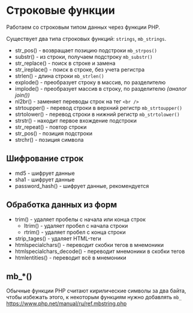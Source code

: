 # Строковые функции
Работаем со строковым типом данных через функции PHP.

Существует два типа строковых функций: `strings`, `mb_strings`.

- str_pos() - возвращает позицию подстроки `mb_strpos()`
- substr() - из строки, получаем подстроку `mb_substr()`
- str_replace() - поиск в строке и замена
- str_ireplace() - поиск в строке, без учета регистра
- strlen() - длина строки `mb_strlen()`
- explode() - преобразует строку в массив, по разделителю
- implode() - преобразует массив в строку, по разделителю *(аналог join())*
- nl2br() - заменяет переводы строк на тег `<br />`
- strtoupper() - перевод строки в верхний регистр `mb_strtoupper()`
- strtolower() - перевод строки в нижний регистр `mb_strtolower()`
- strstr() - находит первое вхождение подстроки
- str_repeat() - повтор строки
- str_pos() - позиция подстроки
- strchr() - позиция символа

## Шифрование строк
- md5 - шифрует данные
- sha1 - шифрует данные
- password_hash() - шифрует данные, рекомендуется

## Обработка данных из форм
- trim() - удаляет пробелы с начала или конца строк
    - ltrim() - удаляет пробел с начала строки
    - rtrim() - удаляет пробел с конца строки
- strip_tages() - удаляет HTML-теги
- htmlspecialchars() - переводит скобки тегов в мнемоники
- htmlspecialchars_decode() - переводит мнемоники в скобки тегов
- htmlentities() - переводит всё в мнемоники

## mb_*()
Обычные функции PHP считают кирилические символы за два байта, чтобы избежать этого, к некоторым функциям нужно добавлять `mb_` https://www.php.net/manual/ru/ref.mbstring.php
